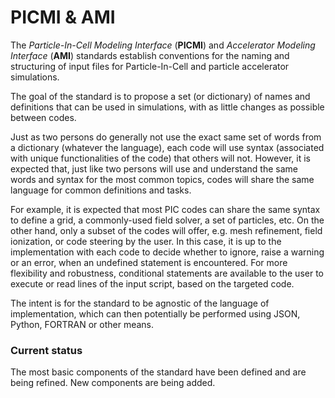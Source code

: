 # PICMI & AMI #

The *Particle-In-Cell Modeling Interface* (**PICMI**) and *Accelerator Modeling Interface* (**AMI**) standards establish conventions for the naming and structuring of input files for Particle-In-Cell and particle accelerator simulations.

The goal of the standard is to propose a set (or dictionary) of names and definitions that can be used in simulations, with as little changes as possible between codes.

Just as two persons do generally not use the exact same set of words from a dictionary (whatever the language), each code will use syntax (associated with unique functionalities of the code) that others will not. However, it is expected that, just like two persons will use and understand the same words and syntax for the most common topics, codes will share the same language for common definitions and tasks.

For example, it is expected that most PIC codes can share the same syntax to define a grid, a commonly-used field solver, a set of particles, etc. On the other hand, only a subset of the codes will offer, e.g. mesh refinement, field ionization, or code steering by the user. In this case, it is up to the implementation with each code to decide whether to ignore, raise a warning or an error, when an undefined statement is encountered. For more flexibility and robustness, conditional statements are available to the user to execute or read lines of the input script, based on the targeted code. 

The intent is for the standard to be agnostic of the language of implementation, which can then potentially be performed using JSON, Python, FORTRAN or other means.

### Current status ###

The most basic components of the standard have been defined and are being refined. New components are being added.
